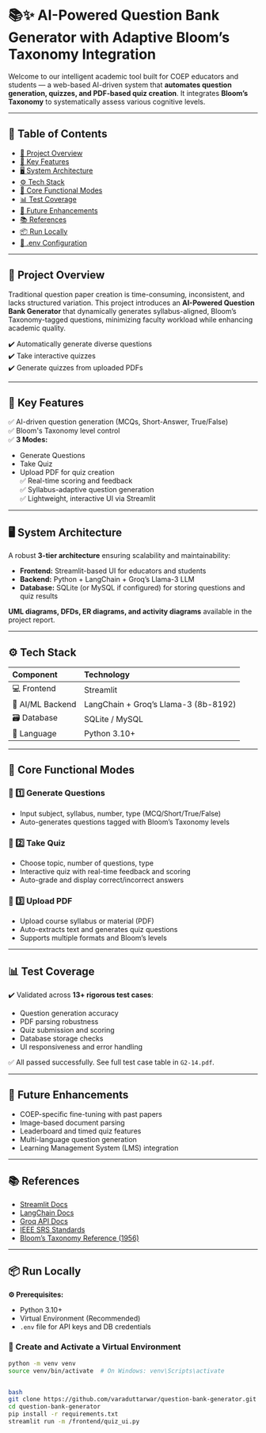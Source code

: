 # 📚✨ AI-Powered Question Bank Generator with Adaptive Bloom’s Taxonomy Integration

Welcome to our intelligent academic tool built for COEP educators and students — a web-based AI-driven system that **automates question generation, quizzes, and PDF-based quiz creation**. It integrates **Bloom’s Taxonomy** to systematically assess various cognitive levels.

---

## 📑 Table of Contents
- [📝 Project Overview](#-project-overview)
- [🎯 Key Features](#-key-features)
- [🖥️ System Architecture](#-system-architecture)
- [⚙️ Tech Stack](#-tech-stack)
- [🚀 Core Functional Modes](#-core-functional-modes)
- [📊 Test Coverage](#-test-coverage)
- [🔮 Future Enhancements](#-future-enhancements)
- [📚 References](#-references)
- [📦 Run Locally](#-run-locally)
- [📑 .env Configuration](#-env-configuration)

---

## 📝 Project Overview

Traditional question paper creation is time-consuming, inconsistent, and lacks structured variation. This project introduces an **AI-Powered Question Bank Generator** that dynamically generates syllabus-aligned, Bloom’s Taxonomy-tagged questions, minimizing faculty workload while enhancing academic quality.

✔️ Automatically generate diverse questions  
✔️ Take interactive quizzes  
✔️ Generate quizzes from uploaded PDFs  

---

## 🎯 Key Features

✅ AI-driven question generation (MCQs, Short-Answer, True/False)  
✅ Bloom's Taxonomy level control  
✅ **3 Modes:**  
  - Generate Questions  
  - Take Quiz  
  - Upload PDF for quiz creation  
✅ Real-time scoring and feedback  
✅ Syllabus-adaptive question generation  
✅ Lightweight, interactive UI via Streamlit  

---

## 🖥️ System Architecture

A robust **3-tier architecture** ensuring scalability and maintainability:

- **Frontend:** Streamlit-based UI for educators and students  
- **Backend:** Python + LangChain + Groq’s Llama-3 LLM  
- **Database:** SQLite (or MySQL if configured) for storing questions and quiz results  

**UML diagrams, DFDs, ER diagrams, and activity diagrams** available in the project report.

---

## ⚙️ Tech Stack

| Component         | Technology                         |
|:-----------------|:----------------------------------|
| 💻 Frontend       | Streamlit                          |
| 🧠 AI/ML Backend  | LangChain + Groq’s Llama-3 (8b-8192)|
| 🗃️ Database       | SQLite / MySQL                      |
| 📖 Language       | Python 3.10+                        |

---

## 🚀 Core Functional Modes

### 📌 1️⃣ Generate Questions  
- Input subject, syllabus, number, type (MCQ/Short/True/False)  
- Auto-generates questions tagged with Bloom’s Taxonomy levels  

### 📌 2️⃣ Take Quiz  
- Choose topic, number of questions, type  
- Interactive quiz with real-time feedback and scoring  
- Auto-grade and display correct/incorrect answers  

### 📌 3️⃣ Upload PDF  
- Upload course syllabus or material (PDF)  
- Auto-extracts text and generates quiz questions  
- Supports multiple formats and Bloom’s levels  

---

## 📊 Test Coverage

✔️ Validated across **13+ rigorous test cases**:
- Question generation accuracy  
- PDF parsing robustness  
- Quiz submission and scoring  
- Database storage checks  
- UI responsiveness and error handling  

✅ All passed successfully. See full test case table in `G2-14.pdf`.

---

## 🔮 Future Enhancements

- COEP-specific fine-tuning with past papers  
- Image-based document parsing  
- Leaderboard and timed quiz features  
- Multi-language question generation  
- Learning Management System (LMS) integration

---

## 📚 References
- [Streamlit Docs](https://docs.streamlit.io/)
- [LangChain Docs](https://python.langchain.com/)
- [Groq API Docs](https://groq.com/)
- [IEEE SRS Standards](https://ieeexplore.ieee.org/document/1115056)
- [Bloom’s Taxonomy Reference (1956)](https://cft.vanderbilt.edu/guides-sub-pages/blooms-taxonomy/)

---

## 📦 Run Locally

**⚙️ Prerequisites:**
- Python 3.10+
- Virtual Environment (Recommended)
- `.env` file for API keys and DB credentials

### 🐍 Create and Activate a Virtual Environment

```bash
python -m venv venv
source venv/bin/activate  # On Windows: venv\Scripts\activate


bash
git clone https://github.com/varaduttarwar/question-bank-generator.git
cd question-bank-generator
pip install -r requirements.txt
streamlit run -m /frontend/quiz_ui.py
